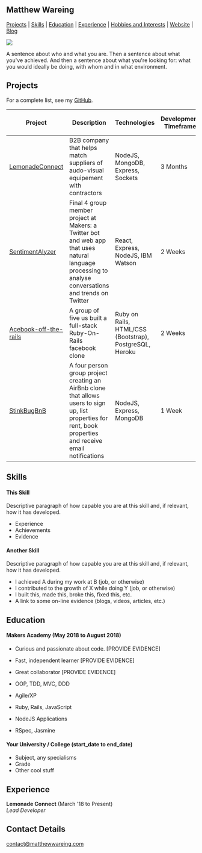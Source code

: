 ## Matthew Wareing
[Projects](#projects) | [Skills](#skills) | [Education](#education) | [Experience](#experience) | [Hobbies and Interests](#hobbies-and-interests) | [Website](https://matthewwareing.com) | [Blog](https://medium.com/@mdwareing)

<img src=https://www.codewars.com/users/mdwareing/badges/large>

A sentence about who and what you are. 
Then a sentence about what you've achieved. 
And then a sentence about what you're looking for: what you would ideally be doing, with whom and in what environment.

## Projects

For a complete list, see my [GitHub](https://github.com/mdwareing).

| Project   | Description | Technologies | Development Timeframe | Test Suites/CIs/CDs Employed
|---        |---         |---           |---           |---
| [LemonadeConnect](https://lemonadeconnect.com/) | B2B company that helps match suppliers of audo-visual equipement with contractors  | NodeJS, MongoDB, Express, Sockets | 3 Months | QA Testers
| [SentimentAlyzer](https://github.com/mdwareing/MA_final_project) | Final 4 group member project at Makers: a Twitter bot and web app that uses natural language processing to analyse conversations and trends on Twitter | React, Express, NodeJS, IBM Watson  | 2 Weeks | Jest, Enzyme
|[Acebook-off-the-rails](https://github.com/mdwareing/acebook-off-the-rails)| A group of five us built a full-stack Ruby-On-Rails facebook clone | Ruby on Rails, HTML/CSS (Bootstrap), PostgreSQL, Heroku | 2 Weeks | RSpec, Capybara, Travis
|[StinkBugBnB](https://github.com/mdwareing/stinkbugs-bnb)| A four person group project creating an AirBnb clone that allows users to sign up, list properties for rent, book properties and receive email notifications	 | NodeJS, Express, MongoDB | 1 Week | Cypress

## Skills

#### This Skill

Descriptive paragraph of how capable you are at this skill and, if relevant, how it has developed.

- Experience
- Achievements
- Evidence

#### Another Skill

Descriptive paragraph of how capable you are at this skill and, if relevant, how it has developed.

- I achieved A during my work at B (job, or otherwise)
- I contributed to the growth of X while doing Y (job, or otherwise)
- I built this, made this, broke this, fixed this, etc.
- A link to some on-line evidence (blogs, videos, articles, etc.)

## Education

#### Makers Academy (May 2018 to August 2018)

- Curious and passionate about code. [PROVIDE EVIDENCE]
- Fast, independent learner [PROVIDE EVIDENCE]
- Great collaborator [PROVIDE EVIDENCE]

- OOP, TDD, MVC, DDD
- Agile/XP
- Ruby, Rails, JavaScript
- NodeJS Applications
- RSpec, Jasmine

#### Your University / College (start_date to end_date)

- Subject, any specialisms
- Grade
- Other cool stuff

## Experience

**Lemonade Connect** (March '18 to Present)    
*Lead Developer*  


## Contact Details

contact@matthewwareing.com
